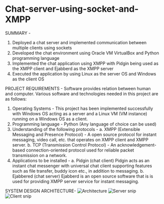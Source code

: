 # Chat-server-using-socket-and-XMPP

SUMMARY -
1. Deployed a chat server and implemented communication between multiple clients using sockets
2. Developed the chat environment using Oracle VM VirtualBox and Python programming language
3. Implemented the chat application using XMPP with Pidgin being used as the XMPP client and Ejabberd as the XMPP server
4. Executed the application by using Linux as the server OS and Windows as the client OS

PROJECT REQUIREMENTS -
Software provides relation between human and computer. Various software and technologies  needed in this project are as follows:
1. Operating Systems - This project has been implemented successfully with Windows OS acting as a server and a Linux VM (VM instance) running on a Windows OS as a client. 
2. Programming language - Python (Any language of choice can be used)
3. Understanding of the following protocols - 
a. XMPP (Extensible Messaging and Presence Protocol) - A open source protocol for instant messaging, video call, etc. that operates on XMPP client and XMPP server.
b. TCP (Transmission Control Protocol) - An acknowledgement-based connection-oriented protocol used for reliable packet transmission on a network.
4. Applications to be installed -
a. Pidgin (chat client)
Pidgin acts as an instant chat messenger with universal chat client supporting features such as file transfer, buddy icon etc., in addition to messaging. 
b. Ejabbered (chat server)
Ejabberd is an open source software that is is used for providing XMPP server service for instant messaging.

SYSTEM DESIGN ARCHITECTURE-
![Architecture](https://user-images.githubusercontent.com/22990797/124069867-c75c6900-d9f1-11eb-8663-867df7c42853.png)
![Server snip](https://user-images.githubusercontent.com/22990797/124070172-418ced80-d9f2-11eb-977e-ad5774d82e85.PNG)
![Client snip](https://user-images.githubusercontent.com/22990797/124070202-4c478280-d9f2-11eb-896c-0a52d16f56b5.PNG)

